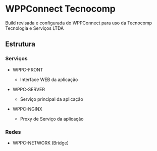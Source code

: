 # WPPConnect Tecnocomp

Build revisada e configurada do WPPConnect para uso da Tecnocomp Tecnologia e Serviços LTDA

## Estrutura

### Serviços

- WPPC-FRONT
  - Interface WEB da aplicação

- WPPC-SERVER
  - Serviço principal da aplicação

- WPPC-NGINX
  - Proxy de Serviço da aplicação

### Redes

- WPPC-NETWORK (Bridge)
